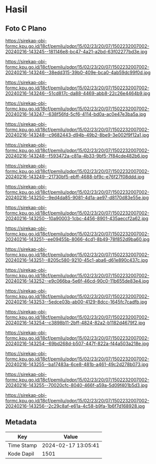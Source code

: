 # Hasil

## Foto C Plano

https://sirekap-obj-formc.kpu.go.id/18cf/pemilu/pdpr/15/02/23/20/07/1502232007002-20240216-143245--181146e8-bc47-4a21-a2bd-63f02277bd3e.jpg

https://sirekap-obj-formc.kpu.go.id/18cf/pemilu/pdpr/15/02/23/20/07/1502232007002-20240216-143246--38edd315-39b0-409e-bca0-4ab59dc99f0d.jpg

https://sirekap-obj-formc.kpu.go.id/18cf/pemilu/pdpr/15/02/23/20/07/1502232007002-20240216-143246--51cd817c-da88-4469-abb8-22c26e4464b9.jpg

https://sirekap-obj-formc.kpu.go.id/18cf/pemilu/pdpr/15/02/23/20/07/1502232007002-20240216-143247--638f56fd-5cf6-4114-bd0a-ac0e47e3ba5a.jpg

https://sirekap-obj-formc.kpu.go.id/18cf/pemilu/pdpr/15/02/23/20/07/1502232007002-20240216-143248--c9682443-d94b-49b2-8be9-3e002f9f12a1.jpg

https://sirekap-obj-formc.kpu.go.id/18cf/pemilu/pdpr/15/02/23/20/07/1502232007002-20240216-143248--f593472a-c81a-4b33-9bf5-7f84cde482b6.jpg

https://sirekap-obj-formc.kpu.go.id/18cf/pemilu/pdpr/15/02/23/20/07/1502232007002-20240216-143249--21730bf5-ebff-4688-bf9c-e76f27f08ddd.jpg

https://sirekap-obj-formc.kpu.go.id/18cf/pemilu/pdpr/15/02/23/20/07/1502232007002-20240216-143250--9ed4da85-9081-4d1a-ae97-d8170d83e55e.jpg

https://sirekap-obj-formc.kpu.go.id/18cf/pemilu/pdpr/15/02/23/20/07/1502232007002-20240216-143250--10a90003-1cbc-4456-8901-435aeccf2a62.jpg

https://sirekap-obj-formc.kpu.go.id/18cf/pemilu/pdpr/15/02/23/20/07/1502232007002-20240216-143251--ee09455b-8066-4cd1-8b49-78f852d9ba60.jpg

https://sirekap-obj-formc.kpu.go.id/18cf/pemilu/pdpr/15/02/23/20/07/1502232007002-20240216-143251--8205c580-9210-45c1-aba6-d61e890c437c.jpg

https://sirekap-obj-formc.kpu.go.id/18cf/pemilu/pdpr/15/02/23/20/07/1502232007002-20240216-143252--e9c066ba-5e6f-46cd-90c0-11b655de83e4.jpg

https://sirekap-obj-formc.kpu.go.id/18cf/pemilu/pdpr/15/02/23/20/07/1502232007002-20240216-143253--5edce03b-ab00-4129-8dcc-1645fc7cadfb.jpg

https://sirekap-obj-formc.kpu.go.id/18cf/pemilu/pdpr/15/02/23/20/07/1502232007002-20240216-143254--c3898b11-2bff-4824-82a2-b1182d4679f2.jpg

https://sirekap-obj-formc.kpu.go.id/18cf/pemilu/pdpr/15/02/23/20/07/1502232007002-20240216-143254--69bd268d-b507-447f-822a-f44a503a218e.jpg

https://sirekap-obj-formc.kpu.go.id/18cf/pemilu/pdpr/15/02/23/20/07/1502232007002-20240216-143255--ba17483a-6ce8-481b-a461-49c2d278b073.jpg

https://sirekap-obj-formc.kpu.go.id/18cf/pemilu/pdpr/15/02/23/20/07/1502232007002-20240216-143255--70020cfc-8040-466f-a59a-5d09f401b5d3.jpg

https://sirekap-obj-formc.kpu.go.id/18cf/pemilu/pdpr/15/02/23/20/07/1502232007002-20240216-143256--2c29c8af-e61a-4c58-b9fa-1b6f7d168928.jpg


## Metadata

| Key        | Value               |
| ---------- | ------------------- |
| Time Stamp | 2024-02-17 13:05:41 |
| Kode Dapil | 1501                |



